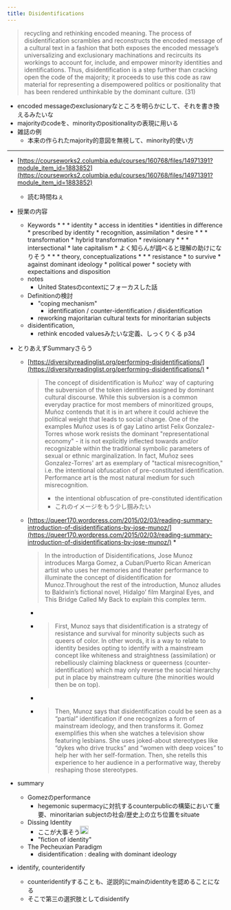 ```yaml
---
title: Disidentifications
---
```



 > 
 > recycling and rethinking encoded meaning. The process of disidentification scrambles and reconstructs the encoded message of a cultural text in a fashion that both exposes the encoded message’s universalizing and exclusionary machinations and recircuits its workings to account for, include, and empower minority identities and identifications. Thus, disidentification is a step further than cracking open the code of the majority; it proceeds to use this code as raw material for representing a disempowered politics or positionality that has been rendered unthinkable by the dominant culture. (31)

* encoded messageのexclusionaryなところを明らかにして、それを書き換えるみたいな
* majorityのcodeを、minorityのpositionalityの表現に用いる
* 雑誌の例
  * 本来の作られたmajority的意図を無視して、minority的使い方

---

* [https://courseworks2.columbia.edu/courses/160768/files/14971391?module_item_id=1883852](https://courseworks2.columbia.edu/courses/160768/files/14971391?module_item_id=1883852)
  
  * 読む時間ねぇ
* 授業の内容
  
  * Keywords
    * 
      * 
        * identity
          * access in identities
          * identities in difference
          * prescribed by identity
        * recognition, assimilation
        * desire
    * 
      * 
        * transformation
          * hybrid transformation
          * revisionary
    * 
      * 
        * intersectional
        * late capitalism
        * よく知らんが調べると理解の助けになりそう
    * 
      * 
        * theory, conceptualizations
    * 
      * 
        * resistance
          * to survive
          * against dominant ideology
            * political power
            * society with expectaitions and disposition
  * notes
    * United Statesのcontextにフォーカスした話
  * Definitionの検討
    * "coping mechanism"
      * identification / counter-identification / disidentification
    * reworking majoritarian cultural texts for minoritarian subjects
  * disidentification,
    * rethink encoded valuesみたいな定義、しっくりくる p34
* とりあえずSummaryさらう
  
  * [https://diversityreadinglist.org/performing-disidentifications/](https://diversityreadinglist.org/performing-disidentifications/)
    * 
       > 
       > The concept of disidentification is Muñoz' way of capturing the subversion of the token identities assigned by dominant cultural discourse. While this subversion is a common everyday practice for most members of minoritized groups, Muñoz contends that it is in art where it could achieve the political weight that leads to social change. One of the examples Muñoz uses is of gay Latino artist Felix Gonzalez-Torres whose work resists the dominant "representational economy" - it is not explicitly inflected towards and/or recognizable within the traditional symbolic parameters of sexual or ethnic marginalization. In fact, Muñoz sees Gonzalez-Torres' art as exemplary of "tactical misrecognition," i.e. the intentional obfuscation of pre-constituted identification. Performance art is the most natural medium for such misrecognition.
       > - the intentional obfuscation of pre-constituted identification
       > - これのイメージをもう少し掴みたい
  
  * [https://queer170.wordpress.com/2015/02/03/reading-summary-introduction-of-disidentifications-by-jose-munoz/](https://queer170.wordpress.com/2015/02/03/reading-summary-introduction-of-disidentifications-by-jose-munoz/)
    * 
       > 
       > In the introduction of Disidentifications, Jose Munoz introduces Marga Gomez, a Cuban/Puerto Rican American artist who uses her memories and theater performance to illuminate the concept of disidentification for Munoz.Throughout the rest of the introduction, Munoz alludes to Baldwin’s fictional novel, Hidalgo’ film Marginal Eyes, and This Bridge Called My Back to explain this complex term.
    
    * 
       > 
    
    * 
       > 
       > First, Munoz says that disidentification is a strategy of resistance and survival for minority subjects such as queers of color. In other words, it is a way to relate to identity besides opting to identify with a mainstream concept like whiteness and straightness (assimilation) or rebelliously claiming blackness or queerness (counter-identification) which may only reverse the social hierarchy put in place by mainstream culture (the minorities would then be on top).
    
    * 
       > 
    
    * 
       > 
       > Then, Munoz says that disidentification could be seen as a “partial” identification if one recognizes a form of mainstream ideology, and then transforms it. Gomez exemplifies this when she watches a television show featuring lesbians. She uses joked-about stereotypes like “dykes who drive trucks” and “women with deep voices” to help her with her self-formation. Then, she retells this experience to her audience in a performative way, thereby reshaping those stereotypes.

* summary
  
  * Gomezのperformance
    * hegemonic supermacyに対抗するcounterpublicの構築において重要、minoritarian subjectの社会/歴史上の立ち位置をsituate
  * Dissing Identity
    * ここが大事そう<img src='https://scrapbox.io/api/pages/blu3mo-public/blu3mo/icon' alt='blu3mo.icon' height="19.5"/>
    * "fiction of identity"
  * The Pecheuxian Paradigm
    * disidentification : dealing with dominant ideology
* identify, counteridentify
  
  * counteridentifyすることも、逆説的にmainのidentityを認めることになる
  * そこで第三の選択肢としてdisidentify
